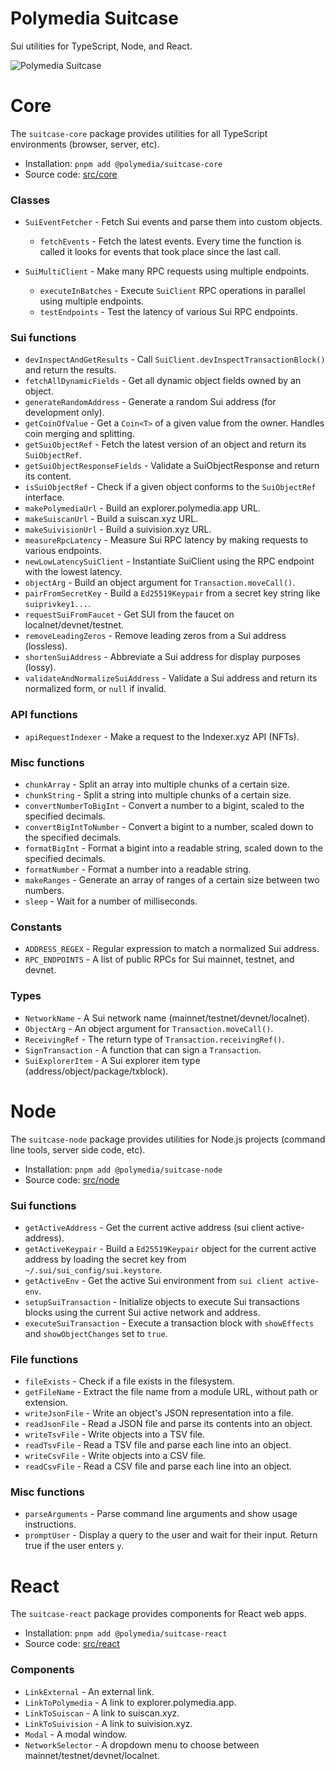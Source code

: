 # Polymedia Suitcase

Sui utilities for TypeScript, Node, and React.

![Polymedia Suitcase](https://assets.polymedia.app/img/suitcase/open-graph.webp)

# Core

The `suitcase-core` package provides utilities for all TypeScript environments (browser, server, etc).

- Installation: `pnpm add @polymedia/suitcase-core`
- Source code: [src/core](./src/core)

### Classes

- `SuiEventFetcher` - Fetch Sui events and parse them into custom objects.
    - `fetchEvents` - Fetch the latest events. Every time the function is called it looks
        for events that took place since the last call.

- `SuiMultiClient` - Make many RPC requests using multiple endpoints.
    - `executeInBatches` - Execute `SuiClient` RPC operations in parallel using multiple endpoints.
    - `testEndpoints` - Test the latency of various Sui RPC endpoints.

### Sui functions

- `devInspectAndGetResults` - Call `SuiClient.devInspectTransactionBlock()` and return the results.
- `fetchAllDynamicFields` - Get all dynamic object fields owned by an object.
- `generateRandomAddress` - Generate a random Sui address (for development only).
- `getCoinOfValue` - Get a `Coin<T>` of a given value from the owner. Handles coin merging and splitting.
- `getSuiObjectRef` - Fetch the latest version of an object and return its `SuiObjectRef`.
- `getSuiObjectResponseFields` - Validate a SuiObjectResponse and return its content.
- `isSuiObjectRef` - Check if a given object conforms to the `SuiObjectRef` interface.
- `makePolymediaUrl` - Build an explorer.polymedia.app URL.
- `makeSuiscanUrl` - Build a suiscan.xyz URL.
- `makeSuivisionUrl` - Build a suivision.xyz URL.
- `measureRpcLatency` - Measure Sui RPC latency by making requests to various endpoints.
- `newLowLatencySuiClient` - Instantiate SuiClient using the RPC endpoint with the lowest latency.
- `objectArg` - Build an object argument for `Transaction.moveCall()`.
- `pairFromSecretKey` - Build a `Ed25519Keypair` from a secret key string like `suiprivkey1...`.
- `requestSuiFromFaucet` - Get SUI from the faucet on localnet/devnet/testnet.
- `removeLeadingZeros` - Remove leading zeros from a Sui address (lossless).
- `shortenSuiAddress` - Abbreviate a Sui address for display purposes (lossy).
- `validateAndNormalizeSuiAddress` - Validate a Sui address and return its normalized form, or `null` if invalid.

### API functions

- `apiRequestIndexer` - Make a request to the Indexer.xyz API (NFTs).

### Misc functions

- `chunkArray` - Split an array into multiple chunks of a certain size.
- `chunkString` - Split a string into multiple chunks of a certain size.
- `convertNumberToBigInt` - Convert a number to a bigint, scaled to the specified decimals.
- `convertBigIntToNumber` - Convert a bigint to a number, scaled down to the specified decimals.
- `formatBigInt` - Format a bigint into a readable string, scaled down to the specified decimals.
- `formatNumber` - Format a number into a readable string.
- `makeRanges` - Generate an array of ranges of a certain size between two numbers.
- `sleep` - Wait for a number of milliseconds.

### Constants

- `ADDRESS_REGEX` - Regular expression to match a normalized Sui address.
- `RPC_ENDPOINTS` - A list of public RPCs for Sui mainnet, testnet, and devnet.

### Types

- `NetworkName` - A Sui network name (mainnet/testnet/devnet/localnet).
- `ObjectArg` - An object argument for `Transaction.moveCall()`.
- `ReceivingRef` - The return type of `Transaction.receivingRef()`.
- `SignTransaction` - A function that can sign a `Transaction`.
- `SuiExplorerItem` - A Sui explorer item type (address/object/package/txblock).

# Node

The `suitcase-node` package provides utilities for Node.js projects (command line tools, server side code, etc).

- Installation: `pnpm add @polymedia/suitcase-node`
- Source code: [src/node](./src/node)

### Sui functions

- `getActiveAddress` - Get the current active address (sui client active-address).
- `getActiveKeypair` - Build a `Ed25519Keypair` object for the current active address by loading the secret key from `~/.sui/sui_config/sui.keystore`.
- `getActiveEnv` - Get the active Sui environment from `sui client active-env`.
- `setupSuiTransaction` - Initialize objects to execute Sui transactions blocks using the current Sui active network and address.
- `executeSuiTransaction` - Execute a transaction block with `showEffects` and `showObjectChanges` set to `true`.

### File functions

- `fileExists` - Check if a file exists in the filesystem.
- `getFileName` - Extract the file name from a module URL, without path or extension.
- `writeJsonFile` - Write an object's JSON representation into a file.
- `readJsonFile` - Read a JSON file and parse its contents into an object.
- `writeTsvFile` - Write objects into a TSV file.
- `readTsvFile` - Read a TSV file and parse each line into an object.
- `writeCsvFile` - Write objects into a CSV file.
- `readCsvFile` - Read a CSV file and parse each line into an object.

### Misc functions

- `parseArguments` - Parse command line arguments and show usage instructions.
- `promptUser` - Display a query to the user and wait for their input. Return true if the user enters `y`.

# React

The `suitcase-react` package provides components for React web apps.

- Installation: `pnpm add @polymedia/suitcase-react`
- Source code: [src/react](./src/react)

### Components

- `LinkExternal` - An external link.
- `LinkToPolymedia` - A link to explorer.polymedia.app.
- `LinkToSuiscan` - A link to suiscan.xyz.
- `LinkToSuivision` - A link to suivision.xyz.
- `Modal` - A modal window.
- `NetworkSelector` - A dropdown menu to choose between mainnet/testnet/devnet/localnet.
